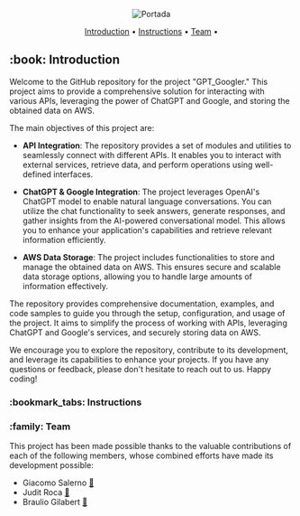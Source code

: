 <p align="center">
  <img src="https://github.com/JuditRoca/GPT_Googler/blob/main/src/static/header3.png" alt="Portada"/>
</p>
<p align="center"> 
  <a href="#Introduction">Introduction</a> •
  <a href="#Instructions">Instructions</a> •
  <a href="#Team">Team</a> •
</p>
<h2 id="Introduction"> :book: Introduction</h2>

Welcome to the GitHub repository for the project "GPT_Googler." This project aims to provide a comprehensive solution for interacting with various APIs, leveraging the power of ChatGPT and Google, and storing the obtained data on AWS.

The main objectives of this project are:

-   **API Integration**: The repository provides a set of modules and utilities to seamlessly connect with different APIs. It enables you to interact with external services, retrieve data, and perform operations using well-defined interfaces.

-   **ChatGPT & Google Integration**: The project leverages OpenAI's ChatGPT model to enable natural language conversations. You can utilize the chat functionality to seek answers, generate responses, and gather insights from the AI-powered conversational model. This allows you to enhance your application's capabilities and retrieve relevant information efficiently.

-   **AWS Data Storage**: The project includes functionalities to store and manage the obtained data on AWS. This ensures secure and scalable data storage options, allowing you to handle large amounts of information effectively.

The repository provides comprehensive documentation, examples, and code samples to guide you through the setup, configuration, and usage of the project. It aims to simplify the process of working with APIs, leveraging ChatGPT and Google's services, and securely storing data on AWS.

We encourage you to explore the repository, contribute to its development, and leverage its capabilities to enhance your projects. If you have any questions or feedback, please don't hesitate to reach out to us. Happy coding!

<h3 id="Instructions"> :bookmark_tabs: Instructions</h3>

<h3 id="Team"> :family: Team</h3>
This project has been made possible thanks to the valuable contributions of each of the following members, whose combined efforts have made its development possible:

-   Giacomo Salerno [:panda_face:](https://github.com/GiamoSalerno)
-   Judit Roca [:blossom:](https://github.com/JuditRoca)
-   Braulio Gilabert [:european_castle:](https://github.com/braugilabert) 
